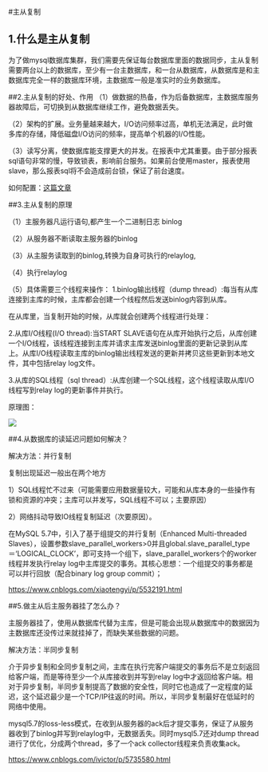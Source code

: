 #主从复制

## 1.什么是主从复制

为了做mysql数据库集群，我们需要先保证每台数据库里面的数据同步，主从复制需要两台以上的数据库，至少有一台主数据库，和一台从数据库，从数据库是和主数据库完全一样的数据库环境，主数据库一般是准实时的业务数据库。

##2.主从复制的好处、作用
（1）做数据的热备，作为后备数据库，主数据库服务器故障后，可切换到从数据库继续工作，避免数据丢失。

（2）架构的扩展。业务量越来越大，I/O访问频率过高，单机无法满足，此时做多库的存储，降低磁盘I/O访问的频率，提高单个机器的I/O性能。

（3）读写分离，使数据库能支撑更大的并发。在报表中尤其重要。由于部分报表sql语句非常的慢，导致锁表，影响前台服务。如果前台使用master，报表使用slave，那么报表sql将不会造成前台锁，保证了前台速度。

如何配置：[这篇文章](http://www.cnblogs.com/phpstudy2015-6/p/6485819.html#_label7)

##3.主从复制的原理

（1）主服务器凡运行语句,都产生一个二进制日志 binlog

（2）从服务器不断读取主服务器的binlog

（3）从主服务读取到的binlog,转换为自身可执行的relaylog,

（4）执行relaylog

（5）具体需要三个线程来操作：
1.binlog输出线程（dump thread）:每当有从库连接到主库的时候，主库都会创建一个线程然后发送binlog内容到从库。

在从库里，当复制开始的时候，从库就会创建两个线程进行处理：

2.从库I/O线程(I/O thread):当START SLAVE语句在从库开始执行之后，从库创建一个I/O线程，该线程连接到主库并请求主库发送binlog里面的更新记录到从库上。从库I/O线程读取主库的binlog输出线程发送的更新并拷贝这些更新到本地文件，其中包括relay log文件。

3.从库的SQL线程（sql thread）:从库创建一个SQL线程，这个线程读取从库I/O线程写到relay log的更新事件并执行。

原理图：

![](https://3116004636-1256103796.cos.ap-guangzhou.myqcloud.com/%E4%B8%BB%E4%BB%8E%E5%A4%8D%E5%88%B6%E5%8E%9F%E7%90%86.png)

##4.从数据库的读延迟问题如何解决？

解决方法：并行复制

复制出现延迟一般出在两个地方

1）SQL线程忙不过来（可能需要应用数据量较大，可能和从库本身的一些操作有锁和资源的冲突；主库可以并发写，SQL线程不可以；主要原因）

2）网络抖动导致IO线程复制延迟（次要原因）。

在MySQL 5.7中，引入了基于组提交的并行复制（Enhanced Multi-threaded Slaves），设置参数slave_parallel_workers>0并且global.slave_parallel_type＝‘LOGICAL_CLOCK’，即可支持一个组下，slave_parallel_workers个的worker线程并发执行relay log中主库提交的事务。其核心思想：一个组提交的事务都是可以并行回放（配合binary log group commit）；

https://www.cnblogs.com/xiaotengyi/p/5532191.html



##5.做主从后主服务器挂了怎么办？

主服务器挂了，使用从数据库代替为主库，但是可能会出现从数据库中的数据因为主数据库还没传过来就挂掉了，而缺失某些数据的问题。

解决方法：半同步复制

介于异步复制和全同步复制之间，主库在执行完客户端提交的事务后不是立刻返回给客户端，而是等待至少一个从库接收到并写到relay log中才返回给客户端。相对于异步复制，半同步复制提高了数据的安全性，同时它也造成了一定程度的延迟，这个延迟最少是一个TCP/IP往返的时间。所以，半同步复制最好在低延时的网络中使用。

mysql5.7的loss-less模式，在收到从服务器的ack后才提交事务，保证了从服务器收到了binlog并写到relaylog中，无数据丢失。同时mysql5.7还对dump thread进行了优化，分成两个thread，多了一个ack collector线程来负责收集ack。

https://www.cnblogs.com/ivictor/p/5735580.html

